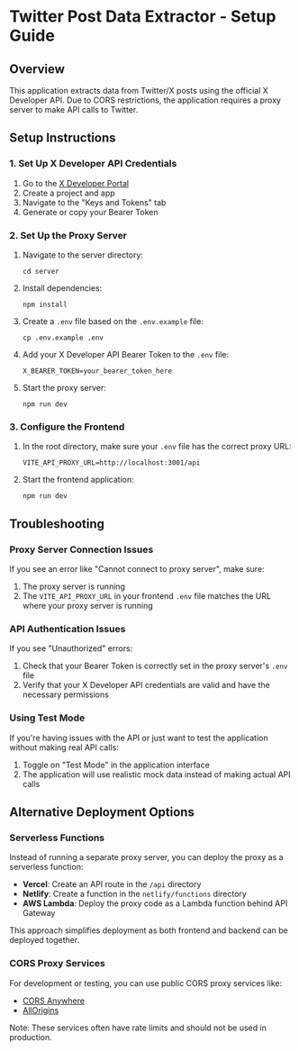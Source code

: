 # Twitter Post Data Extractor - Setup Guide

## Overview

This application extracts data from Twitter/X posts using the official X Developer API. Due to CORS restrictions, the application requires a proxy server to make API calls to Twitter.

## Setup Instructions

### 1. Set Up X Developer API Credentials

1. Go to the [X Developer Portal](https://developer.twitter.com/en/portal/dashboard)
2. Create a project and app
3. Navigate to the "Keys and Tokens" tab
4. Generate or copy your Bearer Token

### 2. Set Up the Proxy Server

1. Navigate to the server directory:
   ```
   cd server
   ```

2. Install dependencies:
   ```
   npm install
   ```

3. Create a `.env` file based on the `.env.example` file:
   ```
   cp .env.example .env
   ```

4. Add your X Developer API Bearer Token to the `.env` file:
   ```
   X_BEARER_TOKEN=your_bearer_token_here
   ```

5. Start the proxy server:
   ```
   npm run dev
   ```

### 3. Configure the Frontend

1. In the root directory, make sure your `.env` file has the correct proxy URL:
   ```
   VITE_API_PROXY_URL=http://localhost:3001/api
   ```

2. Start the frontend application:
   ```
   npm run dev
   ```

## Troubleshooting

### Proxy Server Connection Issues

If you see an error like "Cannot connect to proxy server", make sure:

1. The proxy server is running
2. The `VITE_API_PROXY_URL` in your frontend `.env` file matches the URL where your proxy server is running

### API Authentication Issues

If you see "Unauthorized" errors:

1. Check that your Bearer Token is correctly set in the proxy server's `.env` file
2. Verify that your X Developer API credentials are valid and have the necessary permissions

### Using Test Mode

If you're having issues with the API or just want to test the application without making real API calls:

1. Toggle on "Test Mode" in the application interface
2. The application will use realistic mock data instead of making actual API calls

## Alternative Deployment Options

### Serverless Functions

Instead of running a separate proxy server, you can deploy the proxy as a serverless function:

- **Vercel**: Create an API route in the `/api` directory
- **Netlify**: Create a function in the `netlify/functions` directory
- **AWS Lambda**: Deploy the proxy code as a Lambda function behind API Gateway

This approach simplifies deployment as both frontend and backend can be deployed together.

### CORS Proxy Services

For development or testing, you can use public CORS proxy services like:

- [CORS Anywhere](https://github.com/Rob--W/cors-anywhere)
- [AllOrigins](https://allorigins.win/)

Note: These services often have rate limits and should not be used in production.
